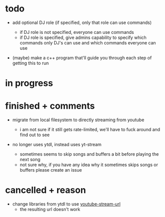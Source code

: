 # todo 

- add optional DJ role (if specified, only that role can use commands)
  - if DJ role is not specified, everyone can use commands
  - if DJ role is specified, give admins capability to specify which commands only DJ's can use and which commands everyone can use

- (maybe) make a c++ program that'll guide you through each step of getting this to run

# in progress



# finished + comments

- migrate from local filesystem to directly streaming from youtube 
  - i am not sure if it still gets rate-limited, we'll have to fuck around and find out to see

- no longer uses ytdl, instead uses yt-stream
  - sometimes seems to skip songs and buffers a bit before playing the next song
  - not sure why, if you have any idea why it sometimes skips songs or buffers please create an issue

# cancelled + reason


- change libraries from ytdl to use [youtube-stream-url](https://www.npmjs.com/package/youtube-stream-url)
  - the resulting url doesn't work
